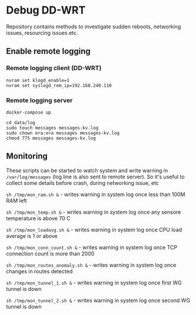 # Debug DD-WRT

Repository contains methods to investigate sudden reboots, networking issues, resourcing issues etc.

## Enable remote logging

### Remote logging client (DD-WRT)

```
nvram set klogd_enable=1
nvram set syslogd_rem_ip=192.168.240.110
```

### Remote logging server

```
docker-compose up

cd data/log
sudo touch messages messages-kv.log
sudo chown era:era messages messages-kv.log
chmod 775 messages messages-kv.log
```

## Monitoring

These scripts can be started to watch system and write warning in `/var/log/messages` (log line is also sent to remote server).
So it's useful to collect some details before crash, during networking issue, etc

`sh /tmp/mon_ram.sh &` - writes warning in system log once less than 100M RAM left

`sh /tmp/mon_temp.sh &` - writes warning in system log once any sensore temperature is above 70 C

`sh /tmp/mon_loadavg.sh &` - writes warning in system log once CPU load average is 1 or above

`sh /tmp/mon_conn_count.sh &` - writes warning in system log once TCP connection count is more than 2000

`sh /tmp/mon_routes_anomaly.sh &` - writes warning in system log once changes in routes detected

`sh /tmp/mon_tunnel_1.sh &` - writes warning in system log once first WG tunnel is down

`sh /tmp/mon_tunnel_2.sh &` - writes warning in system log once second WG tunnel is down
